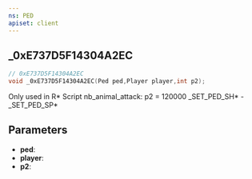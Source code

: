 ```yaml
---
ns: PED
apiset: client
---
```

## _0xE737D5F14304A2EC

```c
// 0xE737D5F14304A2EC
void _0xE737D5F14304A2EC(Ped ped,Player player,int p2);
```

Only used in R* Script nb_animal_attack: p2 = 120000
_SET_PED_SH* - _SET_PED_SP*

## Parameters
* **ped**:
* **player**:
* **p2**:



